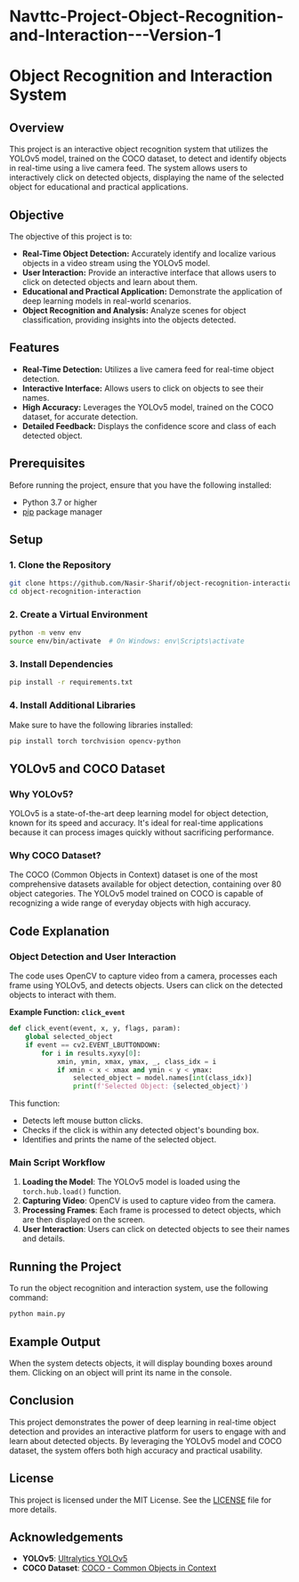 # Navttc-Project-Object-Recognition-and-Interaction---Version-1

# Object Recognition and Interaction System

## Overview
This project is an interactive object recognition system that utilizes the YOLOv5 model, trained on the COCO dataset, to detect and identify objects in real-time using a live camera feed. The system allows users to interactively click on detected objects, displaying the name of the selected object for educational and practical applications.

## Objective
The objective of this project is to:
- **Real-Time Object Detection:** Accurately identify and localize various objects in a video stream using the YOLOv5 model.
- **User Interaction:** Provide an interactive interface that allows users to click on detected objects and learn about them.
- **Educational and Practical Application:** Demonstrate the application of deep learning models in real-world scenarios.
- **Object Recognition and Analysis:** Analyze scenes for object classification, providing insights into the objects detected.

## Features
- **Real-Time Detection:** Utilizes a live camera feed for real-time object detection.
- **Interactive Interface:** Allows users to click on objects to see their names.
- **High Accuracy:** Leverages the YOLOv5 model, trained on the COCO dataset, for accurate detection.
- **Detailed Feedback:** Displays the confidence score and class of each detected object.

## Prerequisites
Before running the project, ensure that you have the following installed:
- Python 3.7 or higher
- [pip](https://pip.pypa.io/en/stable/installation/) package manager

## Setup

### 1. Clone the Repository
```bash
git clone https://github.com/Nasir-Sharif/object-recognition-interaction.git
cd object-recognition-interaction
```

### 2. Create a Virtual Environment
```bash
python -m venv env
source env/bin/activate  # On Windows: env\Scripts\activate
```

### 3. Install Dependencies
```bash
pip install -r requirements.txt
```

### 4. Install Additional Libraries
Make sure to have the following libraries installed:
```bash
pip install torch torchvision opencv-python
```

## YOLOv5 and COCO Dataset
### Why YOLOv5?
YOLOv5 is a state-of-the-art deep learning model for object detection, known for its speed and accuracy. It's ideal for real-time applications because it can process images quickly without sacrificing performance.

### Why COCO Dataset?
The COCO (Common Objects in Context) dataset is one of the most comprehensive datasets available for object detection, containing over 80 object categories. The YOLOv5 model trained on COCO is capable of recognizing a wide range of everyday objects with high accuracy.

## Code Explanation

### Object Detection and User Interaction
The code uses OpenCV to capture video from a camera, processes each frame using YOLOv5, and detects objects. Users can click on the detected objects to interact with them.

**Example Function: `click_event`**
```python
def click_event(event, x, y, flags, param):
    global selected_object
    if event == cv2.EVENT_LBUTTONDOWN:
        for i in results.xyxy[0]:
            xmin, ymin, xmax, ymax, _, class_idx = i
            if xmin < x < xmax and ymin < y < ymax:
                selected_object = model.names[int(class_idx)]
                print(f'Selected Object: {selected_object}')
```

This function:
- Detects left mouse button clicks.
- Checks if the click is within any detected object's bounding box.
- Identifies and prints the name of the selected object.

### Main Script Workflow
1. **Loading the Model**: The YOLOv5 model is loaded using the `torch.hub.load()` function.
2. **Capturing Video**: OpenCV is used to capture video from the camera.
3. **Processing Frames**: Each frame is processed to detect objects, which are then displayed on the screen.
4. **User Interaction**: Users can click on detected objects to see their names and details.

## Running the Project
To run the object recognition and interaction system, use the following command:
```bash
python main.py
```

## Example Output
When the system detects objects, it will display bounding boxes around them. Clicking on an object will print its name in the console.

## Conclusion
This project demonstrates the power of deep learning in real-time object detection and provides an interactive platform for users to engage with and learn about detected objects. By leveraging the YOLOv5 model and COCO dataset, the system offers both high accuracy and practical usability.

## License
This project is licensed under the MIT License. See the [LICENSE](LICENSE) file for more details.

## Acknowledgements
- **YOLOv5**: [Ultralytics YOLOv5](https://github.com/ultralytics/yolov5)
- **COCO Dataset**: [COCO - Common Objects in Context](https://cocodataset.org/)
```
